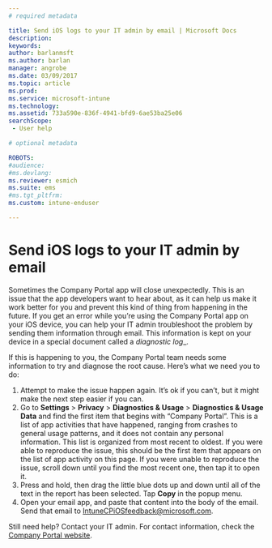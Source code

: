 ```yaml
---
# required metadata

title: Send iOS logs to your IT admin by email | Microsoft Docs
description:
keywords:
author: barlanmsft
ms.author: barlan
manager: angrobe
ms.date: 03/09/2017
ms.topic: article
ms.prod:
ms.service: microsoft-intune
ms.technology:
ms.assetid: 733a590e-836f-4941-bfd9-6ae53ba25e06
searchScope:
 - User help

# optional metadata

ROBOTS:  
#audience:
#ms.devlang:
ms.reviewer: esmich
ms.suite: ems
#ms.tgt_pltfrm:
ms.custom: intune-enduser

---
```


# Send iOS logs to your IT admin by email

Sometimes the Company Portal app will close unexpectedly. This is an issue that the app developers want to hear about, as it can help us make it work better for you and prevent this kind of thing from happening in the future. If you get an error while you’re using the Company Portal app on your iOS device, you can help your IT admin troubleshoot the problem by sending them information through email. This information is kept on your device in a special document called a _diagnostic log__.

If this is happening to you, the Company Portal team needs some information to try and diagnose the root cause. Here’s what we need you to do:

1.	Attempt to make the issue happen again. It’s ok if you can’t, but it might make the next step easier if you can.
2.	Go to __Settings__ > __Privacy__ > __Diagnostics & Usage__ > __Diagnostics & Usage Data__ and find the first item that begins with “Company Portal”. This is a list of app activities that have happened, ranging from crashes to general usage patterns, and it does not contain any personal information. This list is organized from most recent to oldest. If you were able to reproduce the issue, this should be the first item that appears on the list of app activity on this page. If you were unable to reproduce the issue, scroll down until you find the most recent one, then tap it to open it.
3.	Press and hold, then drag the little blue dots up and down until all of the text in the report has been selected. Tap __Copy__ in the popup menu.
4.	Open your email app, and paste that content into the body of the email. Send that email to
<a href="mailto:IntuneCPiOSfeedback@microsoft.com?subject=My Company Portal App Closed Unexpectedly&body=Press and hold, then paste your copied Company Portal app logs here.">IntuneCPiOSfeedback@microsoft.com</A>.

Still need help? Contact your IT admin. For contact information, check the [Company Portal website](http://portal.manage.microsoft.com).
